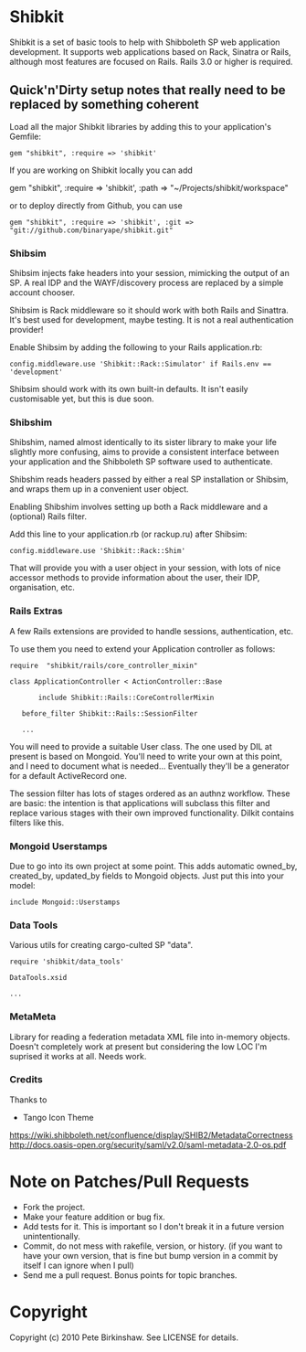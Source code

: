 Shibkit
=======


Shibkit is a set of basic tools to help with Shibboleth SP web application development. It supports web applications based on Rack, Sinatra or Rails, although most features are focused on Rails. Rails 3.0 or higher is required.

Quick'n'Dirty setup notes that really need to be replaced by something coherent
-------------------------------------------------------------------------------

Load all the major Shibkit libraries by adding this to your application's Gemfile:

    gem "shibkit", :require => 'shibkit'

If you are working on Shibkit locally you can add 

   gem "shibkit", :require => 'shibkit', :path => "~/Projects/shibkit/workspace"

or to deploy directly from Github, you can use 

    gem "shibkit", :require => 'shibkit', :git => "git://github.com/binaryape/shibkit.git"

### Shibsim

Shibsim injects fake headers into your session, mimicking the output of an SP.
A real IDP and the WAYF/discovery process are replaced by a simple account chooser.

Shibsim is Rack middleware so it should work with both Rails and Sinattra. It's best
used for development, maybe testing. It is not a real authentication provider!

Enable Shibsim by adding the following to your Rails application.rb:

    config.middleware.use 'Shibkit::Rack::Simulator' if Rails.env == 'development'

Shibsim should work with its own built-in defaults. It isn't easily customisable yet, but this is due soon.

### Shibshim

Shibshim, named almost identically to its sister library to make your life slightly more confusing, aims to provide a consistent interface between your application and the Shibboleth SP software used to authenticate.

Shibshim reads headers passed by either a real SP installation or Shibsim, and wraps them up in a convenient user object.

Enabling Shibshim involves setting up both a Rack middleware and a (optional) Rails filter.

Add this line to your application.rb (or rackup.ru) after Shibsim:

    config.middleware.use 'Shibkit::Rack::Shim'

That will provide you with a user object in your session, with lots of nice accessor methods to provide information about the user, their IDP, organisation, etc.

### Rails Extras

A few Rails extensions are provided to handle sessions, authentication, etc.

To use them you need to extend your Application controller as follows:

    require  "shibkit/rails/core_controller_mixin"

    class ApplicationController < ActionController::Base

		   include Shibkit::Rails::CoreControllerMixin

       before_filter Shibkit::Rails::SessionFilter

       ...

You will need to provide a suitable User class. The one used by DIL at present is based on Mongoid. You'll need to write your own at this point, and I need to document what is needed... Eventually they'll be a generator for a default ActiveRecord one.

The session filter has lots of stages ordered as an authnz workflow. These are basic: the intention is that applications will subclass this filter and replace various stages with their own improved functionality. Dilkit contains filters like this.

### Mongoid Userstamps

Due to go into its own project at some point. This adds automatic owned_by, created_by, updated_by fields to Mongoid objects. Just put this into your model:

    include Mongoid::Userstamps

### Data Tools

Various utils for creating cargo-culted SP "data". 

    require 'shibkit/data_tools'

    DataTools.xsid

    ...

### MetaMeta

Library for reading a federation metadata XML file into in-memory objects. Doesn't completely work at present but considering the low LOC I'm suprised it works at all. Needs work.


### Credits

Thanks to

 - Tango Icon Theme 

https://wiki.shibboleth.net/confluence/display/SHIB2/MetadataCorrectness
http://docs.oasis-open.org/security/saml/v2.0/saml-metadata-2.0-os.pdf


Note on Patches/Pull Requests
=============================
 
* Fork the project.
* Make your feature addition or bug fix.
* Add tests for it. This is important so I don't break it in a
  future version unintentionally.
* Commit, do not mess with rakefile, version, or history.
  (if you want to have your own version, that is fine but bump version in a commit by itself I can ignore when I pull)
* Send me a pull request. Bonus points for topic branches.

Copyright
=========
Copyright (c) 2010 Pete Birkinshaw. See LICENSE for details.
